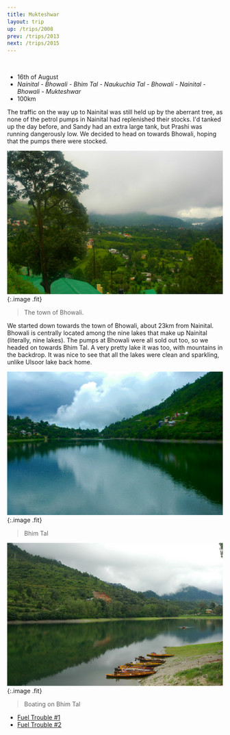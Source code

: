 ```yaml
---
title: Mukteshwar
layout: trip
up: /trips/2008
prev: /trips/2013
next: /trips/2015
---
```


&nbsp;

- 16th of August
- _Nainital - Bhowali - Bhim Tal - Naukuchia Tal - Bhowali -               Nainital - Bhowali - Mukteshwar_
- 100km

The traffic on the way up to Nainital was still held up by the             aberrant tree, as none of the petrol pumps in Nainital had             replenished their stocks. I'd tanked up the day before, and             Sandy had an extra large tank, but Prashi was running             dangerously low. We decided to head on towards Bhowali, hoping             that the pumps there were stocked.

![DSC_0038.JPG](/images/photos/DSC_0038.JPG 'DSC_0038.JPG'){:.image .fit}

>  The town of Bhowali. 

We started down towards the town of Bhowali, about 23km from             Nainital. Bhowali is centrally located among the nine lakes that             make up Nainital (literally, nine lakes). The pumps at Bhowali             were all sold out too, so we headed on towards Bhim Tal. A very             pretty lake it was too, with mountains in the backdrop. It was             nice to see that all the lakes were clean and sparkling, unlike             Ulsoor lake back home.

![DSC_0039.JPG](/images/photos/DSC_0039.JPG 'DSC_0039.JPG'){:.image .fit}

>  Bhim Tal 

![DSC_0040.JPG](/images/photos/DSC_0040.JPG 'DSC_0040.JPG'){:.image .fit}

>  Boating on Bhim Tal 


* [Fuel Trouble #1](/trips/2015)
* [Fuel Trouble #2](/trips/2016)
